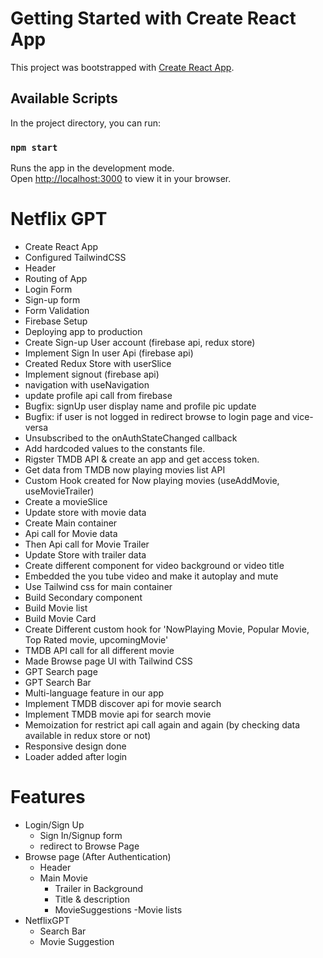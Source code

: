# Getting Started with Create React App

This project was bootstrapped with [Create React App](https://github.com/facebook/create-react-app).

## Available Scripts

In the project directory, you can run:

### `npm start`

Runs the app in the development mode.\
Open [http://localhost:3000](http://localhost:3000) to view it in your browser.


# Netflix GPT

- Create React App
- Configured TailwindCSS
- Header
- Routing of App
- Login Form
- Sign-up form
- Form Validation  
- Firebase Setup
- Deploying app to production
- Create Sign-up User account (firebase api, redux store) 
- Implement Sign In user Api (firebase api)
- Created Redux Store with userSlice
- Implement signout (firebase api)
- navigation with useNavigation
- update profile api call from firebase
- Bugfix: signUp user display name and profile pic update
- Bugfix: if user is not logged in redirect browse to login page and vice-versa
- Unsubscribed to the onAuthStateChanged callback
- Add hardcoded values to the constants file.
- Rigster TMDB API & create an app and get access token.
- Get data from TMDB now playing movies list API
- Custom Hook created for Now playing movies (useAddMovie, useMovieTrailer)
- Create a movieSlice
- Update store with movie data
- Create Main container
- Api call for Movie data
- Then Api call for Movie Trailer
- Update Store with trailer data
- Create different component for video background or video title
- Embedded the you tube video and make it autoplay and mute
- Use Tailwind css for main container
- Build Secondary component
- Build Movie list
- Build Movie Card
- Create Different custom hook for 'NowPlaying Movie, Popular Movie, Top Rated movie, upcomingMovie'
- TMDB API call for all different movie
- Made Browse page UI with Tailwind CSS
- GPT Search page
- GPT Search Bar
- Multi-language feature in our app 
- Implement TMDB discover api for movie search
- Implement TMDB movie api for search movie
- Memoization for restrict api call again and again (by checking data available in redux store or not)
- Responsive design done
- Loader added after login

# Features
- Login/Sign Up
    - Sign In/Signup form
    - redirect to Browse Page
- Browse page (After Authentication)
    - Header
    - Main Movie
        - Trailer in Background
        - Title & description
        - MovieSuggestions
            -Movie lists
- NetflixGPT
    - Search Bar
    - Movie Suggestion
